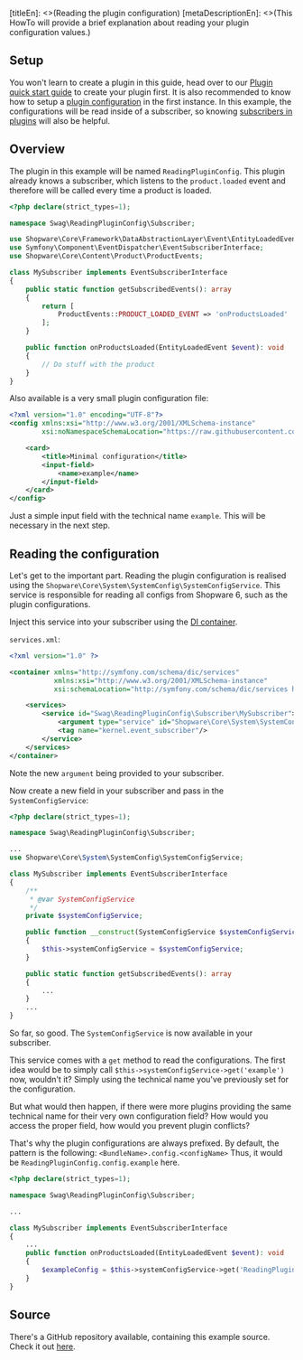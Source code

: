 [titleEn]: <>(Reading the plugin configuration)
[metaDescriptionEn]: <>(This HowTo will provide a brief explanation about reading your plugin configuration values.)

## Setup

You won't learn to create a plugin in this guide, head over to our [Plugin quick start guide](./../2-internals/4-plugins/010-plugin-quick-start.md) to
create your plugin first.
It is also recommended to know how to setup a [plugin configuration](./../2-internals/4-plugins/070-plugin-config.md) in the first instance.
In this example, the configurations will be read inside of a subscriber, so knowing [subscribers in plugins](./040-register-subscriber.md) will also be helpful.

## Overview

The plugin in this example will be named `ReadingPluginConfig`.
This plugin already knows a subscriber, which listens to the `product.loaded` event and therefore will be called every time a product
is loaded.

```php
<?php declare(strict_types=1);

namespace Swag\ReadingPluginConfig\Subscriber;

use Shopware\Core\Framework\DataAbstractionLayer\Event\EntityLoadedEvent;
use Symfony\Component\EventDispatcher\EventSubscriberInterface;
use Shopware\Core\Content\Product\ProductEvents;

class MySubscriber implements EventSubscriberInterface
{
    public static function getSubscribedEvents(): array
    {
        return [
            ProductEvents::PRODUCT_LOADED_EVENT => 'onProductsLoaded'
        ];
    }

    public function onProductsLoaded(EntityLoadedEvent $event): void
    {
        // Do stuff with the product
    }
}
```

Also available is a very small plugin configuration file:

```xml
<?xml version="1.0" encoding="UTF-8"?>
<config xmlns:xsi="http://www.w3.org/2001/XMLSchema-instance"
        xsi:noNamespaceSchemaLocation="https://raw.githubusercontent.com/shopware/platform/master/src/Core/System/SystemConfig/Schema/config.xsd">

    <card>
        <title>Minimal configuration</title>
        <input-field>
            <name>example</name>
        </input-field>
    </card>
</config>
```

Just a simple input field with the technical name `example`. This will be necessary in the next step.

## Reading the configuration

Let's get to the important part.
Reading the plugin configuration is realised using the `Shopware\Core\System\SystemConfig\SystemConfigService`.
This service is responsible for reading all configs from Shopware 6, such as the plugin configurations.

Inject this service into your subscriber using the [DI container](https://symfony.com/doc/current/service_container.html).

`services.xml`:
```xml
<?xml version="1.0" ?>

<container xmlns="http://symfony.com/schema/dic/services"
           xmlns:xsi="http://www.w3.org/2001/XMLSchema-instance"
           xsi:schemaLocation="http://symfony.com/schema/dic/services http://symfony.com/schema/dic/services/services-1.0.xsd">

    <services>
        <service id="Swag\ReadingPluginConfig\Subscriber\MySubscriber">
            <argument type="service" id="Shopware\Core\System\SystemConfig\SystemConfigService" />
            <tag name="kernel.event_subscriber"/>
        </service>
    </services>
</container>
```

Note the new `argument` being provided to your subscriber.

Now create a new field in your subscriber and pass in the `SystemConfigService`:

```php
<?php declare(strict_types=1);

namespace Swag\ReadingPluginConfig\Subscriber;

...
use Shopware\Core\System\SystemConfig\SystemConfigService;

class MySubscriber implements EventSubscriberInterface
{
    /**
     * @var SystemConfigService
     */
    private $systemConfigService;

    public function __construct(SystemConfigService $systemConfigService)
    {
        $this->systemConfigService = $systemConfigService;
    }

    public static function getSubscribedEvents(): array
    {
        ...
    }
    ...
}
```

So far, so good. The `SystemConfigService` is now available in your subscriber.

This service comes with a `get` method to read the configurations.
The first idea would be to simply call `$this->systemConfigService->get('example')` now, wouldn't it?
Simply using the technical name you've previously set for the configuration.

But what would then happen, if there were more plugins providing the same technical name for their very own configuration field?
How would you access the proper field, how would you prevent plugin conflicts?

That's why the plugin configurations are always prefixed.
By default, the pattern is the following: `<BundleName>.config.<configName>`
Thus, it would be `ReadingPluginConfig.config.example` here.

```php
<?php declare(strict_types=1);

namespace Swag\ReadingPluginConfig\Subscriber;

...

class MySubscriber implements EventSubscriberInterface
{
    ...
    public function onProductsLoaded(EntityLoadedEvent $event): void
    {
        $exampleConfig = $this->systemConfigService->get('ReadingPluginConfig.config.example');
    }
}
```

## Source

There's a GitHub repository available, containing this example source.
Check it out [here](https://github.com/shopware/swag-docs-reading-plugin-config).